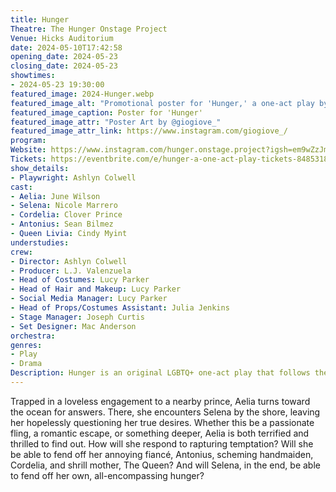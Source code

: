 ```yaml
---
title: Hunger
Theatre: The Hunger Onstage Project
Venue: Hicks Auditorium
date: 2024-05-10T17:42:58
opening_date: 2024-05-23
closing_date: 2024-05-23
showtimes:
- 2024-05-23 19:30:00
featured_image: 2024-Hunger.webp
featured_image_alt: "Promotional poster for 'Hunger,' a one-act play by The Hunger Onstage Project, showing a silhouette of a fairy and a mermaid dancing against a deep blue background, intertwined with flowing music notes. The title 'Hunger' is illuminated in cursive script. Event details for May 23rd at 7:30 PM, ticket pricing, venue address, and production credits are listed, along with a QR code for ticket purchases."
featured_image_caption: Poster for 'Hunger'
featured_image_attr: "Poster Art by @giogiove_"
featured_image_attr_link: https://www.instagram.com/giogiove_/
program: 
Website: https://www.instagram.com/hunger.onstage.project?igsh=em9wZzJmczE0NjNp&utm_source=qr
Tickets: https://eventbrite.com/e/hunger-a-one-act-play-tickets-848531820517?aff=oddtdtcreator
show_details: 
- Playwright: Ashlyn Colwell
cast:
- Aelia: June Wilson
- Selena: Nicole Marrero
- Cordelia: Clover Prince
- Antonius: Sean Bilmez
- Queen Livia: Cindy Myint
understudies:
crew:
- Director: Ashlyn Colwell
- Producer: L.J. Valenzuela
- Head of Costumes: Lucy Parker
- Head of Hair and Makeup: Lucy Parker
- Social Media Manager: Lucy Parker
- Head of Props/Costumes Assistant: Julia Jenkins
- Stage Manager: Joseph Curtis
- Set Designer: Mac Anderson
orchestra:
genres:
- Play
- Drama
Description: Hunger is an original LGBTQ+ one-act play that follows the love story between Princess Aelia and Siren Selena as they discover what love really means to them.
---
```

 Trapped in a loveless engagement to a nearby prince, Aelia turns toward the ocean for answers. There, she encounters Selena by the shore, leaving her hopelessly questioning her true desires. Whether this be a passionate fling, a romantic escape, or something deeper, Aelia is both terrified and thrilled to find out. How will she respond to rapturing temptation? Will she be able to fend off her annoying fiancé, Antonius, scheming handmaiden, Cordelia, and shrill mother, The Queen? And will Selena, in the end, be able to fend off her own, all-encompassing hunger?